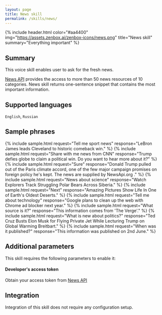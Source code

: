 ```yaml
---
layout: page
title: News skill
permalink: /skills/news/
---
```


{% include header.html color="#aa4400" img="https://assets.zenbox.ai/zenbox-icons/news.png" title="News skill" summary="Everything important" %}

## Summary
This voice skill enables user to ask for the fresh news.

[News API](https://newsapi.org/) provides the access to more than 50 news resources of 10 categories. News skill returns one-sentence snippet that contains the most important information.

## Supported languages
`English`, `Russian`

## Sample phrases
{% include sample.html request="Tell me sport news" response="LeBron James leads Cleveland to historic comeback win." %}
{% include sample.html request="Share with me news from CNN" response="Trump defies globe to claim a political win. Do you want to hear more about it?" %}
{% include sample.html request="Sure" response="Donald Trump pulled out of the Paris climate accord, one of the few major campaign promises on foreign policy he's kept. The news are supplied by NewsApi.org ." %}
{% include sample.html request="News about science" response="Watch Explorers Track Struggling Polar Bears Across Siberia." %}
{% include sample.html request="Next" response="Amazing Pictures Show Life In One of Earth's Oldest Deserts." %}
{% include sample.html request="Tell me about technology" response="Google plans to clean up the web with Chrome ad blocker next year." %}
{% include sample.html request="What source is it?" response="This information comes from 'The Verge'." %}
{% include sample.html request="What is new about politics?" response="Ted Cruz Busts Elon Musk for Flying Private Jet While Lecturing Trump on Global Warming Breitbart." %}
{% include sample.html request="When was it published?" response="This information was published on 2nd June." %}

## Additional parameters
This skill requires the following parameters to enable it:

#### Developer's access token 
Obtain your access token from [News API](https://newsapi.org/)

## Integration
Integration of this skill does not require any configuration setup.
